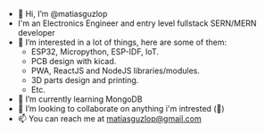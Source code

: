 - 👋 Hi, I’m @matiasguzlop
- I'm an Electronics Engineer and entry level fullstack SERN/MERN developer 
- 👀 I’m interested in a lot of things, here are some of them:
  - ESP32, Micropython, ESP-IDF, IoT.
  - PCB design with kicad.
  - PWA, ReactJS and NodeJS libraries/modules.
  - 3D parts design and printing.
  - Etc.
- 🌱 I’m currently learning MongoDB
- 💞️ I’m looking to collaborate on anything i'm intrested (👀)
- 📫 You can reach me at matiasguzlop@gmail.com

<!---
matiasguzlop/matiasguzlop is a ✨ special ✨ repository because its `README.md` (this file) appears on your GitHub profile.
You can click the Preview link to take a look at your changes.
--->
